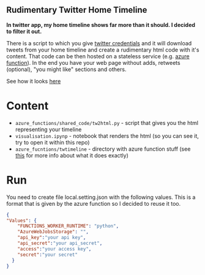 Rudimentary Twitter Home Timeline 
---

**In twitter app, my home timeline shows far more than it should. I decided to filter it out.**

There is a script to which you give [twitter credentials](https://developer.twitter.com/en/docs/twitter-api/getting-started/getting-access-to-the-twitter-api) and it will download tweets from your home timeline and create a rudimentary html code with it's content. That code can be then hosted on a stateless service (e.g. [azure function](https://docs.microsoft.com/en-us/azure/azure-functions/functions-overview)). In the end you have your web page without adds, retweets (optional), "you might like" sections and others. 

See how it looks [here](visualisation.ipynb)

# Content

- `azure_functions/shared_code/tw2html.py` - script that gives you the html representing your timeline
- `visualisation.ipynp` - notebook that renders the html (so you can see it, try to open it within this repo)
- `azure_fucntions/twtimeline` - directory with azure function stuff (see [this](https://docs.microsoft.com/en-us/azure/azure-functions/functions-reference-python) for more info about what it does exactly)

# Run

You need to create file local.setting.json with the following values. This is a format that is given by the azure function so I decided to reuse it too. 

```json
{
"Values": {
    "FUNCTIONS_WORKER_RUNTIME": "python",
    "AzureWebJobsStorage": "",
    "api_key":"your api key",
    "api_secret":"your api_secret",
    "access":"your access key",
    "secret":"your secret"
  }
}
```
